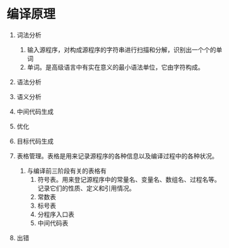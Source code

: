 # 编译原理

1. 词法分析
   1. 输入源程序，对构成源程序的字符串进行扫描和分解，识别出一个个的单词
   2. 单词。是高级语言中有实在意义的最小语法单位，它由字符构成。
2. 语法分析
3. 语义分析
4. 中间代码生成
5. 优化
6. 目标代码生成

1. 表格管理。表格是用来记录源程序的各种信息以及编译过程中的各种状况。
   1. 与编译前三阶段有关的表格有
      1. 符号表。用来登记源程序中的常量名、变量名、数组名、过程名等。记录它们的性质、定义和引用情况。
      2. 常数表
      3. 标号表
      4. 分程序入口表
      5. 中间代码表
2. 出错

